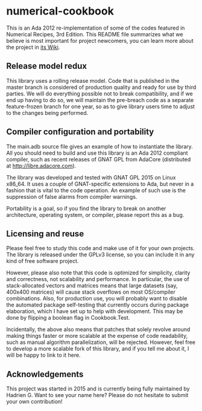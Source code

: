 # numerical-cookbook

This is an Ada 2012 re-implementation of some of the codes featured in Numerical Recipes, 3rd Edition. This README file summarizes what we believe is most important for project newcomers, you can learn more about the project in [its Wiki](https://github.com/Neolander/numerical-cookbook/wiki).

## Release model redux

This library uses a rolling release model. Code that is published in the master branch is considered of production quality and ready for use by third parties. We will do everything possible not to break compatibility, and if we end up having to do so, we will maintain the pre-breach code as a separate feature-frozen branch for one year, so as to give library users time to adjust to the changes being performed.

## Compiler configuration and portability

The main.adb source file gives an example of how to instantiate the library. All you should need to build and use this library is an Ada 2012 compliant compiler, such as recent releases of GNAT GPL from AdaCore (distributed at <http://libre.adacore.com>).

The library was developed and tested with GNAT GPL 2015 on Linux x86_64. It uses a couple of GNAT-specific extensions to Ada, but never in a fashion that is vital to the code operation. An example of such use is the suppression of false alarms from compiler warnings.

Portability is a goal, so if you find the library to break on another architecture, operating system, or compiler, please report this as a bug.

## Licensing and reuse

Please feel free to study this code and make use of it for your own projects. The library is released under the GPLv3 license, so you can include it in any kind of free software project.

However, please also note that this code is optimized for simplicity, clarity and correctness, not scalability and performance. In particular, the use of stack-allocated vectors and matrices means that large datasets (say, 400x400 matrices) will cause stack overflows on most OS/compiler combinations. Also, for production use, you will probably want to disable the automated package self-testing that currently occurs during package elaboration, which I have set up to help with development. This may be done by flipping a boolean flag in Cookbook.Test.

Incidentally, the above also means that patches that solely revolve around making things faster or more scalable at the expense of code readability, such as manual algorithm parallelization, will be rejected. However, feel free to develop a more scalable fork of this library, and if you tell me about it, I will be happy to link to it here.

## Acknowledgements

This project was started in 2015 and is currently being fully maintained by Hadrien G. Want to see your name here? Please do not hesitate to submit your own contribution!
